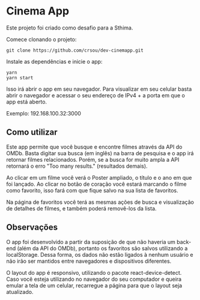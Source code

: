 # Cinema App

Este projeto foi criado como desafio para a Sthima.

Comece clonando o projeto:
    
    git clone https://github.com/crsou/dev-cinemapp.git
Instale as dependências e inicie o app:

    yarn
    yarn start

Isso irá abrir o app em seu navegador. Para visualizar em seu celular basta abrir o navegador e acessar o seu endereço de IPv4 + a porta em que o app está aberto. 
    
Exemplo: 192.168.100.32:3000

## Como utilizar

Este app permite que você busque e encontre filmes através da API do OMDb. Basta digitar sua busca (em inglês) na barra de pesquisa e o app irá retornar filmes relacionados. Porém, se a busca for muito ampla a API retornará o erro "Too many results." (resultados demais).

Ao clicar em um filme você verá o Poster ampliado, o título e o ano em que foi lançado. Ao clicar no botão de coração você estará marcando o filme como favorito, isso fará com que fique salvo na sua lista de favoritos.

Na página de favoritos você terá as mesmas ações de busca e visualização de detalhes de filmes, e também poderá removê-los da lista.

## Observações

O app foi desenvolvido a partir da suposição de que não haveria um back-end (além da API do OMDb), portanto os favoritos são salvos utilizando a localStorage. Dessa forma, os dados não estão ligados à nenhum usuário e não irão ser mantidos entre navegadores e dispositivos diferentes.

O layout do app é responsivo, utilizando o pacote react-device-detect. Caso você esteja utilizando no navegador do seu computador e queira emular a tela de um celular, recarregue a página para que o layout seja atualizado.
